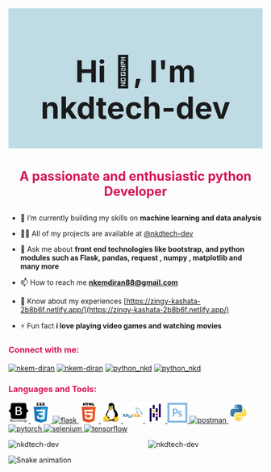 
<div style="background-color:#BFDCE5; padding:0.3rem; font-size:30px">
<h1 align='center'>Hi 👋, I'm nkdtech-dev</h1>
</div>
<h3 style="padding:0.3rem; font-size:25px; color:#D61355" align="center">A passionate and enthusiastic python Developer</h3>

- 🔭 I’m currently building my skills on **machine learning and data analysis**

- 👨‍💻 All of my projects are available at [@nkdtech-dev](@nkdtech-dev)

- 💬 Ask me about **front end technologies like bootstrap, and python modules such as Flask, pandas, request , numpy , matplotlib and many more**

- 📫 How to reach me **nkemdiran88@gmail.com**

- 📄 Know about my experiences [https://zingy-kashata-2b8b6f.netlify.app/](https://zingy-kashata-2b8b6f.netlify.app/)

- ⚡ Fun fact **i love playing video games and watching movies**

<h3 align="left" style="color:#D61355">Connect with me:</h3>
<p align="left">
<a href="https://linkedin.com/in/nkem-diran" target="blank"><img align="center" src="https://raw.githubusercontent.com/rahuldkjain/github-profile-readme-generator/master/src/images/icons/Social/linked-in-alt.svg" alt="nkem-diran" height="30" width="40" /></a>
<a href="nkemdiran88@gmail.com" target="blank"><img align="center" src="https://cdn0.iconfinder.com/data/icons/web-user-interface-7/130/8-512.png" alt="nkem-diran" height="40" width="40" /></a>
<a href="https://instagram.com/python_nkd" target="blank"><img align="center" src="https://raw.githubusercontent.com/rahuldkjain/github-profile-readme-generator/master/src/images/icons/Social/instagram.svg" alt="python_nkd" height="30" width="40" /></a>
<a href="https://instagram.com/python_nkd" target="blank"><img align="center" src="https://cdn2.iconfinder.com/data/icons/design-creativity-round/128/21-512.png" alt="python_nkd" height="40" width="40" /></a>


</p>

<h3 align="left" style="color:#D61355">Languages and Tools:</h3>
<p align="left"> <a href="https://getbootstrap.com" target="_blank" rel="noreferrer"> <img src="https://raw.githubusercontent.com/devicons/devicon/master/icons/bootstrap/bootstrap-plain-wordmark.svg" alt="bootstrap" width="40" height="40"/> </a> <a href="https://www.w3schools.com/css/" target="_blank" rel="noreferrer"> <img src="https://raw.githubusercontent.com/devicons/devicon/master/icons/css3/css3-original-wordmark.svg" alt="css3" width="40" height="40"/> </a> <a href="https://flask.palletsprojects.com/" target="_blank" rel="noreferrer"> <img src="https://www.vectorlogo.zone/logos/pocoo_flask/pocoo_flask-icon.svg" alt="flask" width="40" height="40"/> </a> <a href="https://www.w3.org/html/" target="_blank" rel="noreferrer"> <img src="https://raw.githubusercontent.com/devicons/devicon/master/icons/html5/html5-original-wordmark.svg" alt="html5" width="40" height="40"/> </a> <a href="https://www.linux.org/" target="_blank" rel="noreferrer"> <img src="https://raw.githubusercontent.com/devicons/devicon/master/icons/linux/linux-original.svg" alt="linux" width="40" height="40"/> </a> <a href="https://www.mysql.com/" target="_blank" rel="noreferrer"> <img src="https://raw.githubusercontent.com/devicons/devicon/master/icons/mysql/mysql-original-wordmark.svg" alt="mysql" width="40" height="40"/> </a> <a href="https://pandas.pydata.org/" target="_blank" rel="noreferrer"> <img src="https://raw.githubusercontent.com/devicons/devicon/2ae2a900d2f041da66e950e4d48052658d850630/icons/pandas/pandas-original.svg" alt="pandas" width="40" height="40"/> </a> <a href="https://www.photoshop.com/en" target="_blank" rel="noreferrer"> <img src="https://raw.githubusercontent.com/devicons/devicon/master/icons/photoshop/photoshop-line.svg" alt="photoshop" width="40" height="40"/> </a> <a href="https://postman.com" target="_blank" rel="noreferrer"> <img src="https://www.vectorlogo.zone/logos/getpostman/getpostman-icon.svg" alt="postman" width="40" height="40"/> </a> <a href="https://www.python.org" target="_blank" rel="noreferrer"> <img src="https://raw.githubusercontent.com/devicons/devicon/master/icons/python/python-original.svg" alt="python" width="40" height="40"/> </a> <a href="https://pytorch.org/" target="_blank" rel="noreferrer"> <img src="https://www.vectorlogo.zone/logos/pytorch/pytorch-icon.svg" alt="pytorch" width="40" height="40"/> </a> <a href="https://www.selenium.dev" target="_blank" rel="noreferrer"> <img src="https://raw.githubusercontent.com/detain/svg-logos/780f25886640cef088af994181646db2f6b1a3f8/svg/selenium-logo.svg" alt="selenium" width="40" height="40"/> </a> <a href="https://www.tensorflow.org" target="_blank" rel="noreferrer"> <img src="https://www.vectorlogo.zone/logos/tensorflow/tensorflow-icon.svg" alt="tensorflow" width="40" height="40"/> </a> </p>

<p>
<span>&nbsp;<img align="right" width="45%"   src="https://github-readme-stats.vercel.app/api?username=nkdtech-dev&show_icons=true&locale=en" alt="nkdtech-dev" /></span>
<span><img align="left"  width="45%"  src="https://github-readme-streak-stats.herokuapp.com/?user=nkdtech-dev&" alt="nkdtech-dev" /></span>
</p>

![Snake animation](https://github.com/thepiyushmalhotra/thepiyushmalhotra/blob/output/github-contribution-grid-snake.svg)

